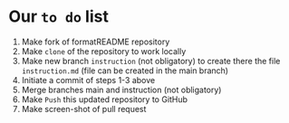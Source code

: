 # Our `to do` list
1. Make fork of formatREADME repository
2. Make `clone` of the repository to work locally
3. Make new branch `instruction` (not obligatory) to create there the file `instruction.md` (file can be created in the main branch)
4. Initiate a commit of steps 1-3 above
5. Merge branches main and instruction (not obligatory)
6. Make `Push` this updated repository to GitHub
7. Make screen-shot of pull request 